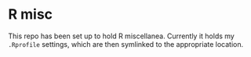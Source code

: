 # R misc

This repo has been set up to hold R miscellanea. Currently it holds my `.Rprofile` settings, which are then symlinked to the appropriate location.
